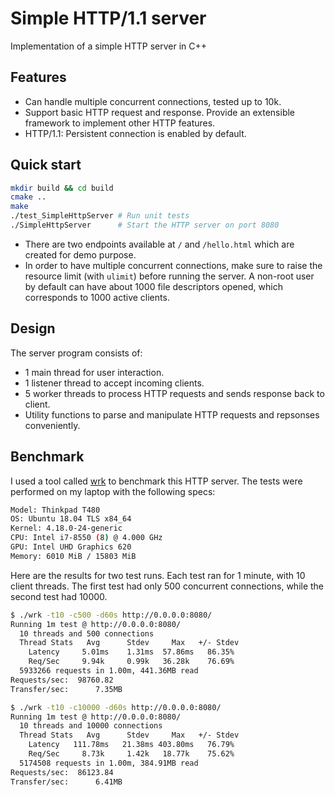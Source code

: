 # Simple HTTP/1.1 server

Implementation of a simple HTTP server in C++

## Features

- Can handle multiple concurrent connections, tested up to 10k.
- Support basic HTTP request and response. Provide an extensible framework to implement other HTTP features.
- HTTP/1.1: Persistent connection is enabled by default.

## Quick start

```bash
mkdir build && cd build
cmake ..
make
./test_SimpleHttpServer # Run unit tests
./SimpleHttpServer      # Start the HTTP server on port 8080
```

- There are two endpoints available at `/` and `/hello.html` which are created for demo purpose.
- In order to have multiple concurrent connections, make sure to raise the resource limit (with `ulimit`) before running the server. A non-root user by default can have about 1000 file descriptors opened, which corresponds to 1000 active clients.

## Design

The server program consists of:

- 1 main thread for user interaction.
- 1 listener thread to accept incoming clients.
- 5 worker threads to process HTTP requests and sends response back to client.
- Utility functions to parse and manipulate HTTP requests and repsonses conveniently.

## Benchmark

I used a tool called [wrk](https://github.com/wg/wrk) to benchmark this HTTP server. The tests were performed on my laptop with the following specs:

```bash
Model: Thinkpad T480
OS: Ubuntu 18.04 TLS x84_64
Kernel: 4.18.0-24-generic
CPU: Intel i7-8550 (8) @ 4.000 GHz
GPU: Intel UHD Graphics 620
Memory: 6010 MiB / 15803 MiB
```

Here are the results for two test runs. Each test ran for 1 minute, with 10 client threads. The first test had only 500 concurrent connections, while the second test had 10000.

```bash
$ ./wrk -t10 -c500 -d60s http://0.0.0.0:8080/
Running 1m test @ http://0.0.0.0:8080/
  10 threads and 500 connections
  Thread Stats   Avg      Stdev     Max   +/- Stdev
    Latency     5.01ms    1.31ms  57.86ms   86.35%
    Req/Sec     9.94k     0.99k   36.28k    76.69%
  5933266 requests in 1.00m, 441.36MB read
Requests/sec:  98760.82
Transfer/sec:      7.35MB
```

```bash
$ ./wrk -t10 -c10000 -d60s http://0.0.0.0:8080/
Running 1m test @ http://0.0.0.0:8080/
  10 threads and 10000 connections
  Thread Stats   Avg      Stdev     Max   +/- Stdev
    Latency   111.78ms   21.38ms 403.80ms   76.79%
    Req/Sec     8.73k     1.42k   18.77k    75.62%
  5174508 requests in 1.00m, 384.91MB read
Requests/sec:  86123.84
Transfer/sec:      6.41MB

```

